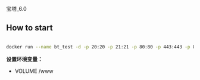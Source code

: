 宝塔_6.0

## How to start


```bash

docker run --name bt_test -d -p 20:20 -p 21:21 -p 80:80 -p 443:443 -p 888:888 -p 8888:8888 wojiushixiaobai/bt:test

```

**设置环境变量：**

- VOLUME /www
